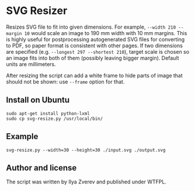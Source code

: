 # SVG Resizer

Resizes SVG file to fit into given dimensions. For example, `--width 210 --margin 10`
would scale an image to 190 mm width with 10 mm margins. This is highly useful
for postprocessing autogenerated SVG files for converting to PDF, so paper
format is consistent with other pages. If two dimensions are specified
(e.g. `--longest 297 --shortest 210`), target scale is chosen so an image
fits into both of them (possibly leaving bigger margin). Default units are millimeters.

After resizing the script can add a white frame to hide parts of image that should not be shown:
use `--frame` option for that.

## Install on Ubuntu

    sudo apt-get install python-lxml
    sudo cp svg-resize.py /usr/local/bin/

## Example

    svg-resize.py --width=30 --height=30 ./input.svg ./output.svg 

## Author and license

The script was written by Ilya Zverev and published under WTFPL.
